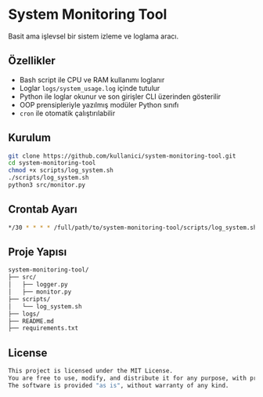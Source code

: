 # System Monitoring Tool

Basit ama işlevsel bir sistem izleme ve loglama aracı.

## Özellikler

- Bash script ile CPU ve RAM kullanımı loglanır
- Loglar `logs/system_usage.log` içinde tutulur
- Python ile loglar okunur ve son girişler CLI üzerinden gösterilir
- OOP prensipleriyle yazılmış modüler Python sınıfı
- `cron` ile otomatik çalıştırılabilir

## Kurulum

```bash
git clone https://github.com/kullanici/system-monitoring-tool.git
cd system-monitoring-tool
chmod +x scripts/log_system.sh
./scripts/log_system.sh
python3 src/monitor.py
```

## Crontab Ayarı
```bash
*/30 * * * * /full/path/to/system-monitoring-tool/scripts/log_system.sh
```

## Proje Yapısı
```bash
system-monitoring-tool/
├── src/
│   ├── logger.py
│   ├── monitor.py
├── scripts/
│   └── log_system.sh
├── logs/
├── README.md
├── requirements.txt
```

## License
```bash
This project is licensed under the MIT License.
You are free to use, modify, and distribute it for any purpose, with proper attribution.
The software is provided "as is", without warranty of any kind.
```
